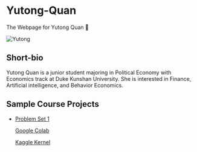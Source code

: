 # Yutong-Quan
The Webpage for Yutong Quan :sheep:

![Yutong](./image/yutong.quan.jpg)

## Short-bio
Yutong Quan is a junior student majoring in Political Economy with Economics track at Duke Kunshan University. She is interested in Finance, Artificial intelligence, and Behavior Economics.

## Sample Course Projects
- [Problem Set 1](https://github.com/Rising-Stars-by-Sunshine/Yutong-Quan/tree/main/Problem_Set_1)
    
    [Google Colab](https://github.com/Rising-Stars-by-Sunshine/Yutong-Quan/blob/41c426192dd2f7cae3cff4616f40dd631589b332/Problem_Set_1/Google%20Colab_Yutong_Quan_Problem_Set_1_Ethereum_Blockchain_API.ipynb)
    
    [Kaggle Kernel](https://github.com/Rising-Stars-by-Sunshine/Yutong-Quan/blob/41c426192dd2f7cae3cff4616f40dd631589b332/Problem_Set_1/Kaggle_yutong-quan-problem-set-1-ethereum-blockchain.ipynb)
